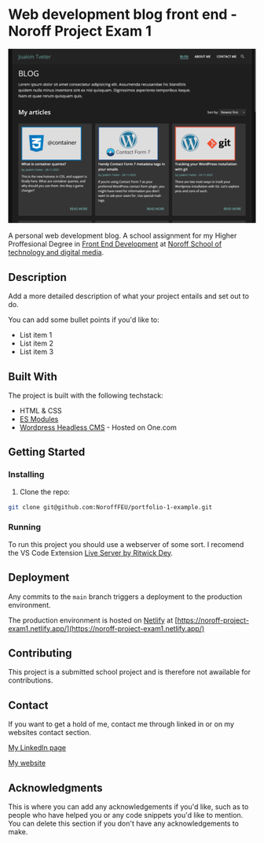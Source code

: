 # Web development blog front end - Noroff Project Exam 1

![image](/screenshot.png)

A personal web development blog. A school assignment for my Higher Proffesional Degree in [Front End Development](https://www.noroff.no/en/studies/vocational-school/front-end-development) at [Noroff School of technology and digital media](https://www.noroff.no/en/).

## Description

Add a more detailed description of what your project entails and set out to do.

You can add some bullet points if you'd like to:

-   List item 1
-   List item 2
-   List item 3

## Built With

The project is built with the following techstack:

-   HTML & CSS
-   [ES Modules](https://developer.mozilla.org/en-US/docs/Web/JavaScript/Guide/Modules)
-   [Wordpress Headless CMS](https://wordpress.org/) - Hosted on One.com

## Getting Started

### Installing

1. Clone the repo:

```bash
git clone git@github.com:NoroffFEU/portfolio-1-example.git
```

### Running

To run this project you should use a webserver of some sort.
I recomend the VS Code Extension [Live Server by Ritwick Dey](https://github.com/ritwickdey/vscode-live-server).

## Deployment

Any commits to the `main` branch triggers a deployment to the production environment.

The production environment is hosted on [Netlify](https://netlify.com) at [https://noroff-project-exam1.netlify.app/](https://noroff-project-exam1.netlify.app/)

## Contributing

This project is a submitted school project and is therefore not awailable for contributions.

## Contact

If you want to get a hold of me, contact me through linked in or on my websites contact section.

[My LinkedIn page](https://www.linkedin.com/in/joakim-tveter)

[My website](https://joakimtveter.no/#contact)

## Acknowledgments

This is where you can add any acknowledgements if you'd like, such as to people who have helped you or any code snippets you'd like to mention. You can delete this section if you don't have any acknowledgements to make.
